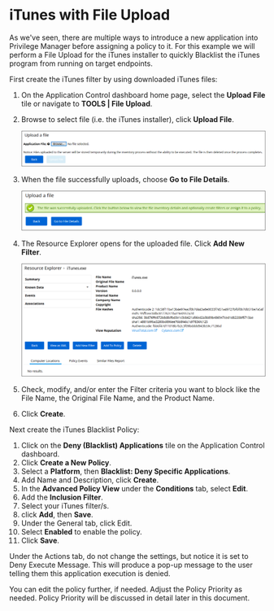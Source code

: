 [title]: # (iTunes with File Upload)
[tags]: # (deny)
[priority]: # (4301)
# iTunes with File Upload

As we've seen, there are multiple ways to introduce a new application into Privilege Manager before assigning a policy to it. For this example we will perform a File Upload for the iTunes installer to quickly Blacklist the iTunes program from running on target endpoints.
  
First create the iTunes filter by using downloaded iTunes files:

1. On the Application Control dashboard home page, select the __Upload File__ tile or navigate to __TOOLS | File Upload__.
1. Browse to select file (i.e. the iTunes installer), click __Upload File__.

   ![Upload a File](images/block/file_upload.png)
1. When the file successfully uploads, choose __Go to File Details__.

   ![File uploaded successfully](images/block/file_upload_2.png)
1. The Resource Explorer opens for the uploaded file. Click __Add New Filter__.

   ![Add the new Filter](images/block/file_upload_3.png)
1. Check, modify, and/or enter the Filter criteria you want to block like the File Name, the Original File Name, and the Product Name.
1. Click __Create__.

Next create the iTunes Blacklist Policy:

1. Click on the __Deny (Blacklist) Applications__ tile on the Application Control dashboard.
1. Click __Create a New Policy__.
1. Select a __Platform__, then __Blacklist: Deny Specific Applications__.
1. Add Name and Description, click __Create__.
1. In the __Advanced Policy View__ under the __Conditions__ tab, select __Edit__.
1. Add the __Inclusion Filter__.
1. Select your iTunes filter/s.
1. click __Add__, then __Save__.
1. Under the General tab, click Edit.
1. Select __Enabled__ to enable the policy.
1. Click __Save__.

Under the Actions tab, do not change the settings, but notice it is set to Deny Execute Message. This will produce a pop-up message to the user telling them this application execution is denied.

You can edit the policy further, if needed. Adjust the Policy Priority as needed. Policy Priority will be discussed in detail later in this document.
